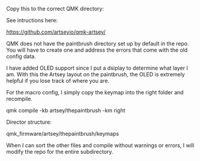 Copy this to the correct QMK directory:

See intructions here:

https://github.com/artseyio/qmk-artsey/

QMK does not have the paintbrush directory set up by default in the repo.  You will have to create one
and address the errors that come with the old config data.

I have added OLED support since I put a dsiplay to determine what layer I am.  With this the Artsey
layout on the paintbrush, the OLED is extremely helpful if you lose track of where you are.

For the macro config, I simply copy the keymap into the right folder and recompile.

 qmk compile -kb artsey/thepaintbrush -km right

 Director structure:

 qmk_firmware/artsey/thepaintbrush/keymaps

 When I can sort the other files and compile without warnings or errors, I will modify the repo for the entire subdirectory.
